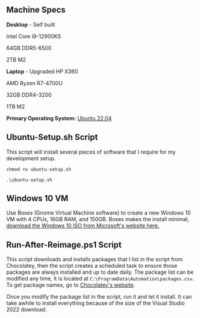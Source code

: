 ## Machine Specs

**Desktop** - Self built

Intel Core i9-12900KS

64GB DDR5-6500

2TB M2

**Laptop** - Upgraded HP X360

AMD Ryzen R7-4700U

32GB DDR4-3200

1TB M2

**Primary Operating System:** [Ubuntu 22.04](https://ubuntu.com/download/desktop)

## Ubuntu-Setup.sh Script

This script will install several pieces of software that I require for my development setup.

``chmod +x ubuntu-setup.sh``

``.\ubuntu-setup.sh``

## Windows 10 VM

Use Boxes (Gnome Virtual Machine software) to create a new Windows 10 VM with 4 CPUs, 16GB RAM, and 150GB.  Boxes makes the install minimal, [download the Windows 10 ISO from Microsoft's website here.](https://www.microsoft.com/en-us/software-download/windows10ISO)

## Run-After-Reimage.ps1 Script

This script downloads and installs packages that I list in the script from Chocolatey, then the script creates a scheduled task to ensure those packages are always installed and up to date daily.  The package list can be modified any time, it is located at ``C:\ProgramData\Automation\packages.csv``.  To get package names, go to [Chocolatey's website](https://chocolatey.org).

Once you modify the package list in the script, run it and let it install.  It can take awhile to install everything because of the size of the Visual Studio 2022 download.
